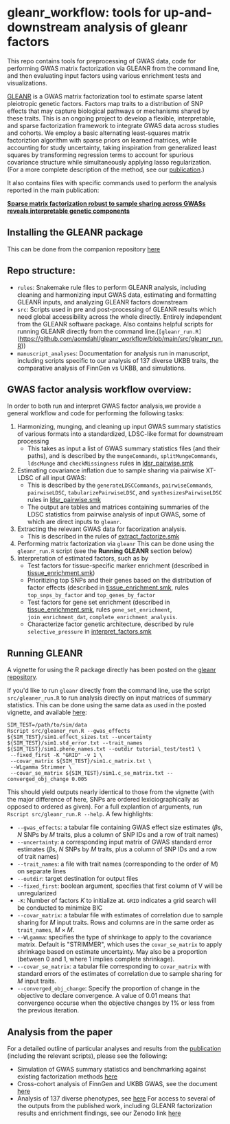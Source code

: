 # gleanr_workflow: tools for up-and-downstream analysis of gleanr factors
This repo contains tools for preprocessing of GWAS data, code for performing GWAS matrix factorization via GLEANR from the command line, and then evaluating input factors using various enrichment tests and visualizations.

[GLEANR](https://github.com/aomdahl/gleanr/tree/main) is a GWAS matrix factorization tool to estimate sparse latent pleiotropic genetic factors. Factors map traits to a distribution of SNP effects that may capture biological pathways or mechanisms shared by these traits. This is an ongoing project to develop a flexible, interpretable, and sparse factorization framework to integrate GWAS data across studies and cohorts. We employ a basic alternating least-squares matrix factoriztion algorithm with sparse priors on learned matrices, while accounting for study uncertainty, taking inspiration from generalized least squares by transforming regression terms to account for spurious covariance structure while simultaneously applying lasso regularization. (For a more complete description of the method, see our [publication]( https://www.cell.com/ajhg/fulltext/S0002-9297\(25\)00273-3).)

It also contains files with specific commands used to perform the analysis reported in the main publication:

[**Sparse matrix factorization robust to sample sharing across GWASs reveals interpretable genetic components**](https://www.cell.com/ajhg/fulltext/S0002-9297\(25\)00273-3)

## Installing the GLEANR package
This can be done from the companion repository [here](https://github.com/aomdahl/gleanr/tree/main) 

## Repo structure:
 - `rules`: Snakemake rule files to perform GLEANR analysis, including cleaning and harmonizing input GWAS data, estimating and formatting GLEANR inputs, and analyzing GLEANR factors downstream
 - `src`: Scripts used in pre and post-processing of GLEANR results which need global accessibility across the whole directly. Entirely independent from the GLEANR software package. Also contains helpful scripts for running GLEANR directly from the command line.(`[gleanr_run.R]`(https://github.com/aomdahl/gleanr_workflow/blob/main/src/gleanr_run.R))
 - `manuscript_analyses`: Documentation for analysis run in manuscript, including scripts specific to our analysis of 137 diverse UKBB traits, the comparative analysis of FinnGen vs UKBB, and simulations.
   
## GWAS factor analysis workflow overview:
In order to both run and interpret GWAS factor analysis,we provide a general workflow and code for performing the following tasks:
1) Harmonizing, munging, and cleaning up input GWAS summary statistics of various formats into a standardized, LDSC-like format for downstream processing
   * This takes as input a list of GWAS summary statistics files (and their paths), and is described by the `mungeCommands`, `splitMungeCommands`, `ldscMunge` and `checkMissingness` rules in [ldsr_pairwise.smk](https://github.com/aomdahl/gleanr_workflow/blob/main/rules/ldsr_pairwise.smk)
2) Estimating covariance inflation due to sample sharing via pairwise XT-LDSC of all input GWAS:
   * This is described by the `generateLDSCCommands`, `pairwiseCommands`, `pairwiseLDSC`, `tabularizePairwiseLDSC`, and `synthesizesPairwiseLDSC` rules in [ldsr_pairwise.smk](https://github.com/aomdahl/gleanr_workflow/blob/main/rules/ldsr_pairwise.smk)
   * The output are tables and matrices containing summaries of the LDSC statistics from pairwise analysis of input GWAS, some of which are direct inputs to `gleanr`.
3) Extracting the relevant GWAS data for facorization analysis.
   * This is described in the rules of [extract_factorize.smk](https://github.com/aomdahl/gleanr_workflow/blob/main/rules/extract_factorize.smk)
4) Performing matrix factorization via `gleanr`
   This can be done using the `gleanr_run.R` script (see the **Running GLEANR** section below)
5) Interpretation of estimated factors, such as by
   * Test factors for tissue-specific marker enrichment (described in [tissue_enrichment.smk](https://github.com/aomdahl/gleanr_workflow/blob/main/rules/tissue_enrichment.smk))
   * Prioritizing top SNPs and their genes based on the distribution of factor effects  (described in [tissue_enrichment.smk](https://github.com/aomdahl/gleanr_workflow/blob/main/rules/tissue_enrichment.smk), rules `top_snps_by_factor` and `top_genes_by_factor`
   * Test factors for gene set enrichment (described in [tissue_enrichment.smk](https://github.com/aomdahl/gleanr_workflow/blob/main/rules/tissue_enrichment.smk), rules `gene_set_enrichment`, `join_enrichment_dat`, `complete_enrichment_analysis`.
   * Characterize factor genetic architecture, described by rule `selective_pressure` in  [interpret_factors.smk](https://github.com/aomdahl/gleanr_workflow/blob/main/rules/interpret_factors.smk)

## Running GLEANR
A vignette for using the R package directly has been posted on the [gleanr repository](https://github.com/aomdahl/gleanr/blob/main/vignettes/gleanr-basic.Rmd).

If you'd like to run `gleanr` directly from the command line, use the script `src/gleaner_run.R` to run analysis directly on input matrices of summary statistics. This can be done using the same data as used in the posted vignette, and available [here](https://github.com/aomdahl/gleanr/tree/main/inst/extdata):
```
SIM_TEST=/path/to/sim/data
Rscript src/gleaner_run.R --gwas_effects ${SIM_TEST}/sim1.effect_sizes.txt --uncertainty ${SIM_TEST}/sim1.std_error.txt --trait_names ${SIM_TEST}/sim1.pheno_names.txt --outdir tutorial_test/test1 \
 --fixed_first -K "GRID" -v 1 \
 --covar_matrix ${SIM_TEST}/sim1.c_matrix.txt \
 --WLgamma Strimmer \
 --covar_se_matrix ${SIM_TEST}/sim1.c_se_matrix.txt --converged_obj_change 0.005
```
This should yield outputs nearly identical to those from the vignette (with the major difference of here, SNPs are ordered lexiciographically as opposed to ordered as given). For a full explantion of arguments, run `Rscript src/gleanr_run.R --help`. A few highlights:

  * `--gwas_effects`: a tabular file containing GWAS effect size estimates ($\beta$s, $N$ SNPs by $M$ traits, plus a column of SNP IDs and a row of trait names)
  * `--uncertainty`: a corresponding input matrix of GWAS standard error estimates ($\beta$s, $N$ SNPs by $M$ traits, plus a column of SNP IDs and a row of trait names)
  * `--trait_names`: a file with trait names (corresponding to the order of $M$) on separate lines
  * `--outdir`: target destination for output files
  * `--fixed_first`: boolean argument, specifies that first column of V will be unregularized
  * `-K`: Number of factors $K$ to initialize at. `GRID` indicates a grid search will be conducted to minimize BIC 
  * `--covar_matrix`: a tabular file with estimates of correlation due to sample sharing for $M$ input traits. Rows and columns are in the same order as `trait_names`, $M \times M$.
  * `--WLgamma`: specifies the type of shrinkage to apply to the covariance matrix. Default is "STRIMMER", which uses the `covar_se_matrix` to apply shrinkage based on estimate uncertainty. May also be a proportion (between 0 and 1, where 1 implies complete shrinkage).
  * `--covar_se_matrix`: a tabular file corresponding to `covar_matrix` with standard errors of the estimates of correlation due to sample sharing for $M$ input traits.
  * `--converged_obj_change`: Specify the proportion of change in the objective to declare convergence. A value of 0.01 means that convergence occurse when the objective changes by 1% or less from the previous iteration.
    
## Analysis from the paper
For a detailed outline of particular analyses and results from the [publication](https://www.cell.com/ajhg/fulltext/S0002-9297(25)00273-3) (including the relevant scripts), please see the following:
 - Simulation of GWAS summary statistics and benchmarking against existing factorization methods [here](https://github.com/aomdahl/gleanr_workflow/tree/main/manuscript_analyses/simulations)
 - Cross-cohort analysis of FinnGen and UKBB GWAS, see the document [here](https://github.com/aomdahl/gleanr_workflow/blob/main/manuscript_analyses/FinnGen_vs_UKBB_analysis/)
 - Analysis of 137 diverse phenotypes, see [here](https://github.com/aomdahl/gleanr_workflow/tree/main/manuscript_analyses/PanUKBB_analysis)
For access to several of the outputs from the published work, including GLEANR factorization results and enrichment findings, see our Zenodo link [here](https://zenodo.org/records/15190916)
